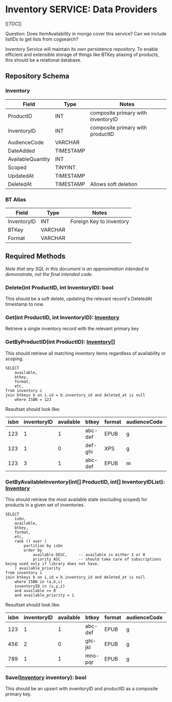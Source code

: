 # Inventory SERVICE: Data Providers

[[_TOC_]]

Question: Does ItemAvailability in mongo cover this service?
Can we include listIDs to get lists from cogsearch?

Inventory Service will maintain its own persistence repository. To enable efficient and extensible storage of
things like BTKey aliasing of products, this should be a relational database.

## Repository Schema

### Inventory

| Field             | Type      | Notes                              |
|-------------------|-----------|------------------------------------|
| ProductID         | INT       | composite primary with inventoryID |
| InventoryID       | INT       | composite primary with productID   |
| AudienceCode      | VARCHAR   |                                    |
| DateAdded         | TIMESTAMP |                                    |
| AvailableQuantity | INT       |                                    |
| Scoped            | TINYINT   |                                    |
| UpdatedAt         | TIMESTAMP |                                    |
| DeletedAt         | TIMESTAMP | Allows soft deletion               |

### BT Alias

| Field       | Type    | Notes                    |
|-------------|---------|--------------------------|
| InventoryID | INT     | Foreign Key to Inventory |
| BTKey       | VARCHAR |                          |
| Format      | VARCHAR |                          |

## Required Methods

*Note that any SQL in this document is an approximation intended to demonstrate, not the final intended code.*

### Delete(int ProductID, int InventoryID): bool

This should be a soft delete, updating the relevant record's DeletedAt timestamp to now.

### Get(int ProductID, int InventoryID): [Inventory](domain.md#inventory)

Retrieve a single inventory record with the relevant primary key

### GetByProductID(int ProductID): [Inventory](domain.md#inventory)[]

This should retrieve all matching inventory items regardless of availability or scoping.

  ```
  SELECT
      available,
      btkey,
      format,
      etc,
  from inventory i
  join btkeys b on i.id = b.inventory_id and deleted_at is null
      where ISBN = 123
  ```

Resultset should look like:

| isbn | inventoryID | available | btkey   | format | audienceCode | dateAdded  |
|------|-------------|-----------|---------|--------|--------------|------------|
| 123  | 1           | 1         | abc-def | EPUB   | g            | 0000-00-00 |
| 123  | 1           | 0         | def-ghi | XPS    | g            | 0000-00-00 |
| 123  | 3           | 1         | abc-def | EPUB   | m            | 0000-00-00 |

### GetByAvailableInventory(int[] ProductID, int[] InventoryIDList): [Inventory](domain.md#inventory)

This should retrieve the most available state (excluding scoped) for products in a given set of inventories.

  ```
  SELECT
      isbn,
      available,
      btkey,
      format,
      etc,
      rank () over (
          partition by isbn
          order by 
              available DESC,     -- available is either 1 or 0 
              priority ASC        -- should take care of subscriptions being used only if library does not have.
      ) available_priority
  from inventory i
  join btkeys b on i.id = b.inventory_id and deleted_at is null 
      where ISBN in (a,b,c) 
      inventoryID in (x,y,z)
      and available >= 0
      and available_priority = 1
  ```

Resultset should look like:

| isbn | inventoryID | available | btkey   | format | audienceCode | dateAdded  |
|------|-------------|-----------|---------|--------|--------------|------------|
| 123  | 1           | 1         | abc-def | EPUB   | g            | 0000-00-00 |
| 456  | 2           | 0         | ghi-jkl | EPUB   | g            | 0000-00-00 |
| 789  | 1           | 1         | mno-pqr | EPUB   | g            | 0000-00-00 |

### Save([Inventory](domain.md#inventory) inventory): bool

This should be an upsert with inventoryID and productID as a composite primary key.